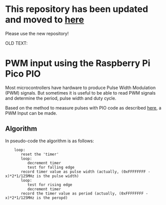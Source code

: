 # This repository has been updated and moved to [here](https://github.com/GitJer/Some_RPI-Pico_stuff/tree/main/PwmIn)

Please use the new repository!

OLD TEXT:

# PWM input using the Raspberry Pi Pico PIO 

Most microcontrollers have hardware to produce Pulse Width Modulation (PWM) signals. But sometimes it is useful to be able to read PWM signals and determine the period, pulse width and duty cycle.

Based on the method to measure pulses with PIO code as described [here](https://github.com/GitJer/HC-SR04), a PWM Input can be made.

## Algorithm

In pseudo-code the algorithm is as follows:

```
    loop:
       reset the 'timer'
       loop: 
          decrement timer
          test for falling edge 
       record timer value as pulse width (actually, (0xFFFFFFFF - x)*2*1/125MHz is the pulse width)
       loop:
          test for rising edge
          decrement timer
       record the timer value as period (actually, (0xFFFFFFFF - x)*2*1/125MHz is the peropd)
```
